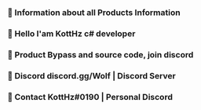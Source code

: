 ### 📌 Information about all Products Information

### 👋 Hello I'am KottHz c# developer

### 🛒 Product Bypass and source code, join discord

### 💬 Discord discord.gg/Wolf | Discord Server

### 📧 Contact KottHz#0190 | Personal Discord
